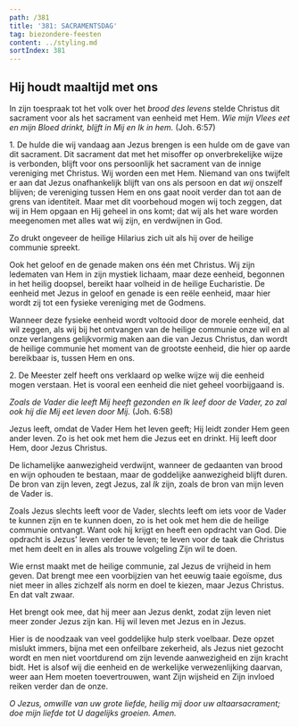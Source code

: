 ```yaml
---
path: /381
title: '381: SACRAMENTSDAG'
tag: biezondere-feesten
content: ../styling.md
sortIndex: 381
---
```


## Hij houdt maaltijd met ons

In zijn toespraak tot het volk over het _brood des levens_ stelde Christus dit sacrament voor als het sacrament van eenheid met Hem. _Wie mijn Vlees eet en mijn Bloed drinkt, blijft in Mij en Ik in hem._ (Joh. 6:57)

1\. De hulde die wij vandaag aan Jezus brengen is een hulde om de gave van dit sacrament. Dit sacrament dat met het misoffer op onverbrekelijke wijze is verbonden, blijft voor ons persoonlijk het sacrament van de innige vereniging met Christus. Wij worden een met Hem. Niemand van ons twijfelt er aan dat Jezus onafhankelijk blijft van ons als persoon en dat _wij_ onszelf blijven; de vereniging tussen Hem en ons gaat nooit verder dan tot aan de grens van identiteit. Maar met dit voorbehoud mogen wij toch zeggen, dat wij in Hem opgaan en Hij geheel in ons komt; dat wij als het ware worden meegenomen met alles wat wij zijn, en verdwijnen in God.

Zo drukt ongeveer de heilige Hilarius zich uit als hij over de heilige communie spreekt.

Ook het geloof en de genade maken ons één met Christus. Wij zijn ledematen van Hem in zijn mystiek lichaam, maar deze eenheid, begonnen in het heilig doopsel, bereikt haar volheid in de heilige Eucharistie. De eenheid met Jezus in geloof en genade is een reële eenheid, maar hier wordt zij tot een fysieke vereniging met de Godmens.

Wanneer deze fysieke eenheid wordt voltooid door de morele eenheid, dat wil zeggen, als wij bij het ontvangen van de heilige communie onze wil en al onze verlangens gelijkvormig maken aan die van Jezus Christus, dan wordt de heilige communie het moment van de grootste eenheid, die hier op aarde bereikbaar is, tussen Hem en ons.

2\. De Meester zelf heeft ons verklaard op welke wijze wij die eenheid mogen verstaan. Het is vooral een eenheid die niet geheel voorbijgaand is.

_Zoals de Vader die leeft Mij heeft gezonden en Ik leef door de Vader, zo zal ook hij die Mij eet leven door Mij._ (Joh. 6:58)

Jezus leeft, omdat de Vader Hem het leven geeft; Hij leidt zonder Hem geen ander leven. Zo is het ook met hem die Jezus eet en drinkt. Hij leeft door Hem, door Jezus Christus.

De lichamelijke aanwezigheid verdwijnt, wanneer de gedaanten van brood en wijn ophouden te bestaan, maar de goddelijke aanwezigheid blijft duren. De bron van zijn leven, zegt Jezus, zal _Ik_ zijn, zoals de bron van mijn leven de Vader is.

Zoals Jezus slechts leeft voor de Vader, slechts leeft om iets voor de Vader te kunnen zijn en te kunnen doen, zo is het ook met hem die de heilige communie ontvangt. Want ook hij krijgt en heeft een opdracht van God. Die opdracht is Jezus' leven verder te leven; te leven voor de taak die Christus met hem deelt en in alles als trouwe volgeling Zijn wil te doen.

Wie ernst maakt met de heilige communie, zal Jezus de vrijheid in hem geven. Dat brengt mee een voorbijzien van het eeuwig taaie egoïsme, dus niet meer in alles zichzelf als norm en doel te kiezen, maar Jezus Christus. En dat valt zwaar.

Het brengt ook mee, dat hij meer aan Jezus denkt, zodat zijn leven niet meer zonder Jezus zijn kan. Hij wil leven met Jezus en in Jezus.

Hier is de noodzaak van veel goddelijke hulp sterk voelbaar. Deze opzet mislukt immers, bijna met een onfeilbare zekerheid, als Jezus niet gezocht wordt en men niet voortdurend om zijn levende aanwezigheid en zijn kracht bidt. Het is alsof wij die eenheid en de werkelijke verwezenlijking daarvan, weer aan Hem moeten toevertrouwen, want Zijn wijsheid en Zijn invloed reiken verder dan de onze.

_O Jezus, omwille van uw grote liefde, heilig mij door uw altaarsacrament; doe mijn liefde tot U dagelijks groeien. Amen._
